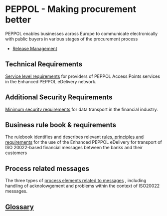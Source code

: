# PEPPOL - Making procurement better

PEPPOL enables businesses across Europe to communicate electronically with public buyers in various stages of the procurement process

* [Release Management](https://github.com/ISO20022/iso20022-docs-peppol/blob/master/release-management/main.adoc)

## Technical Requirements

[Service level requirements](https://github.com/ISO20022/iso20022-docs-peppol/blob/master/requirements-ap/main.adoc) for providers of PEPPOL Access Points services in the Enhanced PEPPOL eDelivery network.

## Additional Security Requirements

[Minimum security requirements](https://github.com/ISO20022/iso20022-docs-peppol/blob/master/security/main.adoc#security-requirements-for-secure-file-transactions) for data transport in the financial industry.

## Business rule book & requirements

The rulebook identifies and describes relevant [rules, principles and requirements](https://github.com/ISO20022/iso20022-docs-peppol/blob/master/rulebook/main.adoc#2-vision-and-objectives) for the use of the Enhanced PEPPOL eDelivery for transport of ISO 20022-based financial messages between the banks and their customers

## Process related messages

The three types of [process elements related to  messages](https://github.com/ISO20022/iso20022-docs-peppol/blob/master/processes/readme.md)
, including handling of acknolowgement and problems within the context of ISO20022 messages.

## [Glossary](https://github.com/ISO20022/iso20022-docs-peppol/blob/master/vocabulary/main.adoc)
